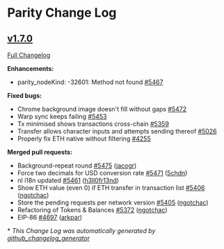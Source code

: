# Parity Change Log

## [v1.7.0](https://github.com/paritytech/parity/tree/HEAD)

[Full Changelog](https://github.com/paritytech/parity/compare/nightly...HEAD)

**Enhancements:**

- parity\_nodeKind: -32601: Method not found [\#5467](https://github.com/paritytech/parity/issues/5467)

**Fixed bugs:**

- Chrome background image doesn't fill without gaps [\#5472](https://github.com/paritytech/parity/issues/5472)
- Warp sync keeps failing [\#5453](https://github.com/paritytech/parity/issues/5453)
- Tx minimised shows transactions cross-chain  [\#5359](https://github.com/paritytech/parity/issues/5359)
- Transfer allows character inputs and attempts sending thereof [\#5026](https://github.com/paritytech/parity/issues/5026)
- Properly fix ETH native without filtering [\#4255](https://github.com/paritytech/parity/issues/4255)

**Merged pull requests:**

- Background-repeat round [\#5475](https://github.com/paritytech/parity/pull/5475) ([jacogr](https://github.com/jacogr))
- Force two decimals for USD conversion rate [\#5471](https://github.com/paritytech/parity/pull/5471) ([5chdn](https://github.com/5chdn))
- nl i18n updated [\#5461](https://github.com/paritytech/parity/pull/5461) ([h3ll0fr13nd](https://github.com/h3ll0fr13nd))
- Show ETH value \(even 0\) if ETH transfer in transaction list [\#5406](https://github.com/paritytech/parity/pull/5406) ([ngotchac](https://github.com/ngotchac))
- Store the pending requests per network version [\#5405](https://github.com/paritytech/parity/pull/5405) ([ngotchac](https://github.com/ngotchac))
- Refactoring of Tokens & Balances [\#5372](https://github.com/paritytech/parity/pull/5372) ([ngotchac](https://github.com/ngotchac))
- EIP-86 [\#4697](https://github.com/paritytech/parity/pull/4697) ([arkpar](https://github.com/arkpar))



\* *This Change Log was automatically generated by [github_changelog_generator](https://github.com/skywinder/Github-Changelog-Generator)*